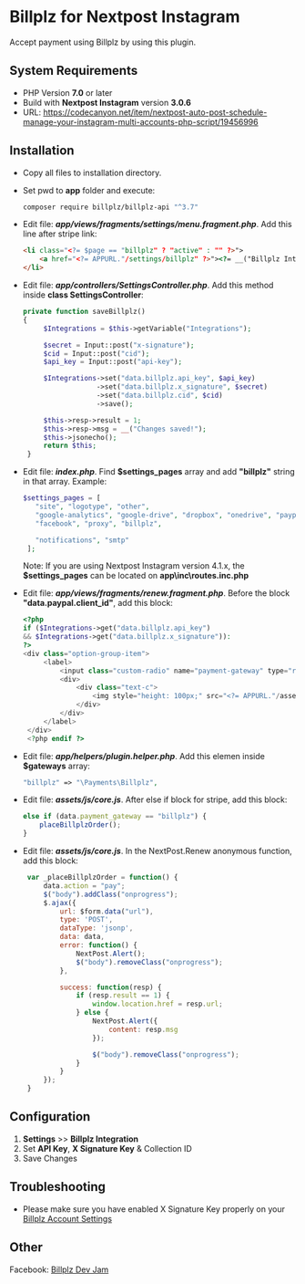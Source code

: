 # Billplz for Nextpost Instagram

Accept payment using Billplz by using this plugin.

## System Requirements
* PHP Version **7.0** or later
* Build with **Nextpost Instagram** version **3.0.6**
* URL: https://codecanyon.net/item/nextpost-auto-post-schedule-manage-your-instagram-multi-accounts-php-script/19456996

## Installation

-  Copy all files to installation directory. 
-  Set pwd to **app** folder and execute:
   ```bash
   composer require billplz/billplz-api "^3.7"
   ```
-  Edit file: __*app/views/fragments/settings/menu.fragment.php*__. Add this line after stripe link:
    ```html
    <li class="<?= $page == "billplz" ? "active" : "" ?>">
        <a href="<?= APPURL."/settings/billplz" ?>"><?= __("Billplz Integration") ?></a>
    </li>
   ```
-  Edit file: __*app/controllers/SettingsController.php*__. Add this method inside **class SettingsController**:
   ```php
   private function saveBillplz()
   {
        $Integrations = $this->getVariable("Integrations");

        $secret = Input::post("x-signature");
        $cid = Input::post("cid");
        $api_key = Input::post("api-key");

        $Integrations->set("data.billplz.api_key", $api_key)
                     ->set("data.billplz.x_signature", $secret)
                     ->set("data.billplz.cid", $cid)
                     ->save();

        $this->resp->result = 1;
        $this->resp->msg = __("Changes saved!");
        $this->jsonecho();
        return $this;
    }
   ```
-  Edit file: __*index.php*__. Find **$settings_pages** array and add **"billplz"** string in that array. Example:
   ```php
   $settings_pages = [
      "site", "logotype", "other",
      "google-analytics", "google-drive", "dropbox", "onedrive", "paypal", "stripe", 
      "facebook", "proxy", "billplz",

      "notifications", "smtp"
    ];
   ```
   
   Note: If you are using Nextpost Instagram version 4.1.x, the **$settings_pages** can be located on **app\inc\routes.inc.php**
   
-  Edit file: __*app/views/fragments/renew.fragment.php*__. Before the block **"data.paypal.client_id"**, add this block:
   ```php
   <?php 
   if ($Integrations->get("data.billplz.api_key") 
   && $Integrations->get("data.billplz.x_signature")): 
   ?>
   <div class="option-group-item">
        <label>
            <input class="custom-radio" name="payment-gateway" type="radio" value="billplz" data-recurring="false">
            <div>
                <div class="text-c">
                    <img style="height: 100px;" src="<?= APPURL."/assets/img/cc/billplz.jpg" ?>" alt="Visa">
                </div>
            </div>
        </label>
    </div>
    <?php endif ?>
   ```
-  Edit file: __*app/helpers/plugin.helper.php*__. Add this elemen inside **$gateways** array:
   ```php
   "billplz" => "\Payments\Billplz",
   ```
-  Edit file: __*assets/js/core.js*__. After else if block for stripe, add this block:
    ```js
    else if (data.payment_gateway == "billplz") {
        placeBillplzOrder();
    }
   ```
-  Edit file: __*assets/js/core.js*__. In the NextPost.Renew anonymous function, add this block:
   ```js
    var _placeBillplzOrder = function() {
        data.action = "pay";
        $("body").addClass("onprogress");
        $.ajax({
            url: $form.data("url"),
            type: 'POST',
            dataType: 'jsonp',
            data: data,
            error: function() {
                NextPost.Alert();
                $("body").removeClass("onprogress");
            },

            success: function(resp) {
                if (resp.result == 1) {
                    window.location.href = resp.url;
                } else {
                    NextPost.Alert({
                        content: resp.msg
                    });

                    $("body").removeClass("onprogress");
                }
            }
        });
    }            
   ```

## Configuration

1. **Settings** >> **Billplz Integration**
2. Set **API Key**, **X Signature Key** & Collection ID
3. Save Changes

## Troubleshooting

* Please make sure you have enabled X Signature Key properly on your [Billplz Account Settings](https://www.billplz.com/enterprise/setting)

## Other

Facebook: [Billplz Dev Jam](https://www.facebook.com/groups/billplzdevjam/)
